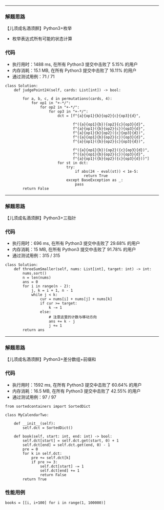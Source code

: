 ***
### 解题思路
【儿须成名酒须醉】Python3+枚举
- 枚举表达式所有可能的状态计算

### 代码
- 执行用时：1488 ms, 在所有 Python3 提交中击败了 5.15% 的用户
- 内存消耗：15.1 MB, 在所有 Python3 提交中击败了 16.11% 的用户
- 通过测试用例：71 / 71

```python3
class Solution:
    def judgePoint24(self, cards: List[int]) -> bool:

        for a, b, c, d in permutations(cards, 4):
            for op1 in "+-*/":
                for op2 in "+-*/":
                    for op3 in "+-*/":
                        dct = [f"{a}{op1}{b}{op2}{c}{op3}{d}",

                               f"({a}{op1}{b}){op2}{c}{op3}{d}",
                               f"{a}{op1}({b}{op2}{c}){op3}{d}",
                               f"{a}{op1}{b}{op2}({c}{op3}{d})",
                               f"({a}{op1}{b}{op2}{c}){op3}{d}",
                               f"{a}{op1}({b}{op2}{c}{op3}{d})",

                               f"({a}{op1}{b}){op2}({c}{op3}{d})",
                               f"({a}{op1}{b}{op2}{c}){op3}{d}",
                               f"{a}{op1}({b}{op2}({c}{op3}{d}))"]
                        for st in dct:
                            try:
                                if abs(24 - eval(st)) < 1e-5:
                                    return True
                            except BaseException as _:
                                pass
        return False
```

***
### 解题思路
【儿须成名酒须醉】Python3+三指针

### 代码
- 执行用时：696 ms, 在所有 Python3 提交中击败了 29.68% 的用户
- 内存消耗：15 MB, 在所有 Python3 提交中击败了 91.78% 的用户
- 通过测试用例：315 / 315


```python3
class Solution:
    def threeSumSmaller(self, nums: List[int], target: int) -> int:
        nums.sort()
        n = len(nums)
        ans = 0
        for i in range(n - 2):
            j, k = i + 1, n - 1
            while j < k:
                cur = nums[i] + nums[j] + nums[k]
                if cur >= target:
                    k -= 1
                else:
                    # 注意这里的计数与移动方向
                    ans += k - j
                    j += 1
        return ans
```

***
### 解题思路
【儿须成名酒须醉】Python3+差分数组+前缀和

### 代码
- 执行用时：1592 ms, 在所有 Python3 提交中击败了 60.64% 的用户
- 内存消耗：16.5 MB, 在所有 Python3 提交中击败了 42.55% 的用户
- 通过测试用例：97 / 97

```python3
from sortedcontainers import SortedDict

class MyCalendarTwo:

    def __init__(self):
        self.dct = SortedDict()

    def book(self, start: int, end: int) -> bool:
        self.dct[start] = self.dct.get(start, 0) + 1
        self.dct[end] = self.dct.get(end, 0) - 1
        pre = 0
        for k in self.dct:
            pre += self.dct[k]
            if pre >= 3:
                self.dct[start] -= 1
                self.dct[end] += 1
                return False
        return True
```


### 性能用例
```python3
books = [[i, i+100] for i in range(1, 100000)]
```